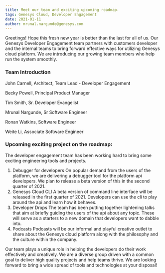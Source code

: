 ```yaml
---
title: Meet our team and exciting upcoming roadmap.
tags: Genesys Cloud, Developer Engagement
date: 2021-01-11
author: mrunal.nargunde@genesys.com
---
```



Greetings! Hope this fresh new year is better than the last for all of us. Our Genesys Developer Engagement team partners with customers developer and the internal teams to bring forward effective ways for utilizing Genesys cloud platform. We are introducing our growing team members who help run the system smoothly.

### Team Introduction

John Carnell, Architect, Team Lead - Developer Engagement 

Becky Powell, Principal Product Manager

Tim Smith, Sr. Developer Evangelist

Mrunal Nargunde, Sr Software Engineer

Ronan Watkins, Software Engineer

Weite Li, Associate Software Engineer


### Upcoming exciting project on the roadmap:
The developer engagement team has been working hard to bring some exciting engineering tools and projects. 
1. Debugger for developers
On popular demand from the users of the platform, we are delivering a debugger tool for the platform api developers. We plan to release a beta version of this in the second quarter of 2021.
2. Genesys Cloud CLI
A beta version of command line interface will be released in the first quarter of 2021. Developers can use the cli to play around the api and learn how it behaves.
3. Developer Drops
The team has been putting together lightening talks that aim at briefly guiding the users of the api about any topic. These will serve as a starters to a new domain that developers want to dabble into.
4. Podcasts
Podcasts will be our informal and playful creative outlet to share about the Genesys cloud platform along with the philosophy and the culture within the company. 


Our team plays a unique role in helping the developers do their work effectively and creatively. We are a diverse group driven with a common goal to deliver high quality projects and help teams thrive.
We are looking forward to bring a wide spread of tools and technologies at your disposal! 